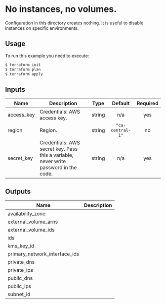 # No instances, no volumes.

Configuration in this directory creates nothing. It is useful to disable instances on specific environments.

## Usage

To run this example you need to execute:

```bash
$ terraform init
$ terraform plan
$ terraform apply
```

<!-- BEGINNING OF PRE-COMMIT-TERRAFORM DOCS HOOK -->
## Inputs

| Name | Description | Type | Default | Required |
|------|-------------|:----:|:-----:|:-----:|
| access\_key | Credentials: AWS access key. | string | n/a | yes |
| region | Region. | string | `"ca-central-1"` | no |
| secret\_key | Credentials: AWS secret key. Pass this a variable, never write password in the code. | string | n/a | yes |

## Outputs

| Name | Description |
|------|-------------|
| availability\_zone |  |
| external\_volume\_arns |  |
| external\_volume\_ids |  |
| ids |  |
| kms\_key\_id |  |
| primary\_network\_interface\_ids |  |
| private\_dns |  |
| private\_ips |  |
| public\_dns |  |
| public\_ips |  |
| subnet\_id |  |

<!-- END OF PRE-COMMIT-TERRAFORM DOCS HOOK -->
